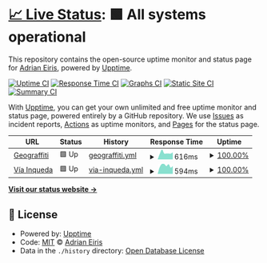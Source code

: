 # [📈 Live Status](https://aeiris.github.io/upptime): <!--live status--> **🟩 All systems operational**

This repository contains the open-source uptime monitor and status page for [Adrian Eiris](https://aeiris.github.io/upptime), powered by [Upptime](https://github.com/upptime/upptime).

[![Uptime CI](https://github.com/aeiris/upptime/workflows/Uptime%20CI/badge.svg)](https://github.com/aeiris/upptime/actions?query=workflow%3A%22Uptime+CI%22)
[![Response Time CI](https://github.com/aeiris/upptime/workflows/Response%20Time%20CI/badge.svg)](https://github.com/aeiris/upptime/actions?query=workflow%3A%22Response+Time+CI%22)
[![Graphs CI](https://github.com/aeiris/upptime/workflows/Graphs%20CI/badge.svg)](https://github.com/aeiris/upptime/actions?query=workflow%3A%22Graphs+CI%22)
[![Static Site CI](https://github.com/aeiris/upptime/workflows/Static%20Site%20CI/badge.svg)](https://github.com/aeiris/upptime/actions?query=workflow%3A%22Static+Site+CI%22)
[![Summary CI](https://github.com/aeiris/upptime/workflows/Summary%20CI/badge.svg)](https://github.com/aeiris/upptime/actions?query=workflow%3A%22Summary+CI%22)

With [Upptime](https://upptime.js.org), you can get your own unlimited and free uptime monitor and status page, powered entirely by a GitHub repository. We use [Issues](https://github.com/aeiris/upptime/issues) as incident reports, [Actions](https://github.com/aeiris/upptime/actions) as uptime monitors, and [Pages](https://aeiris.github.io/upptime) for the status page.

<!--start: status pages-->
<!-- This summary is generated by Upptime (https://github.com/upptime/upptime) -->
<!-- Do not edit this manually, your changes will be overwritten -->
<!-- prettier-ignore -->
| URL | Status | History | Response Time | Uptime |
| --- | ------ | ------- | ------------- | ------ |
| <img alt="" src="https://icons.duckduckgo.com/ip3/geograffiti.xyz.ico" height="13"> [Geograffiti](http://geograffiti.xyz) | 🟩 Up | [geograffiti.yml](https://github.com/aeiris/upptime/commits/HEAD/history/geograffiti.yml) | <details><summary><img alt="Response time graph" src="./graphs/geograffiti/response-time-week.png" height="20"> 616ms</summary><br><a href="https://aeiris.github.io/upptime/history/geograffiti"><img alt="Response time 671" src="https://img.shields.io/endpoint?url=https%3A%2F%2Fraw.githubusercontent.com%2Faeiris%2Fupptime%2FHEAD%2Fapi%2Fgeograffiti%2Fresponse-time.json"></a><br><a href="https://aeiris.github.io/upptime/history/geograffiti"><img alt="24-hour response time 761" src="https://img.shields.io/endpoint?url=https%3A%2F%2Fraw.githubusercontent.com%2Faeiris%2Fupptime%2FHEAD%2Fapi%2Fgeograffiti%2Fresponse-time-day.json"></a><br><a href="https://aeiris.github.io/upptime/history/geograffiti"><img alt="7-day response time 616" src="https://img.shields.io/endpoint?url=https%3A%2F%2Fraw.githubusercontent.com%2Faeiris%2Fupptime%2FHEAD%2Fapi%2Fgeograffiti%2Fresponse-time-week.json"></a><br><a href="https://aeiris.github.io/upptime/history/geograffiti"><img alt="30-day response time 644" src="https://img.shields.io/endpoint?url=https%3A%2F%2Fraw.githubusercontent.com%2Faeiris%2Fupptime%2FHEAD%2Fapi%2Fgeograffiti%2Fresponse-time-month.json"></a><br><a href="https://aeiris.github.io/upptime/history/geograffiti"><img alt="1-year response time 652" src="https://img.shields.io/endpoint?url=https%3A%2F%2Fraw.githubusercontent.com%2Faeiris%2Fupptime%2FHEAD%2Fapi%2Fgeograffiti%2Fresponse-time-year.json"></a></details> | <details><summary><a href="https://aeiris.github.io/upptime/history/geograffiti">100.00%</a></summary><a href="https://aeiris.github.io/upptime/history/geograffiti"><img alt="All-time uptime 99.52%" src="https://img.shields.io/endpoint?url=https%3A%2F%2Fraw.githubusercontent.com%2Faeiris%2Fupptime%2FHEAD%2Fapi%2Fgeograffiti%2Fuptime.json"></a><br><a href="https://aeiris.github.io/upptime/history/geograffiti"><img alt="24-hour uptime 100.00%" src="https://img.shields.io/endpoint?url=https%3A%2F%2Fraw.githubusercontent.com%2Faeiris%2Fupptime%2FHEAD%2Fapi%2Fgeograffiti%2Fuptime-day.json"></a><br><a href="https://aeiris.github.io/upptime/history/geograffiti"><img alt="7-day uptime 100.00%" src="https://img.shields.io/endpoint?url=https%3A%2F%2Fraw.githubusercontent.com%2Faeiris%2Fupptime%2FHEAD%2Fapi%2Fgeograffiti%2Fuptime-week.json"></a><br><a href="https://aeiris.github.io/upptime/history/geograffiti"><img alt="30-day uptime 100.00%" src="https://img.shields.io/endpoint?url=https%3A%2F%2Fraw.githubusercontent.com%2Faeiris%2Fupptime%2FHEAD%2Fapi%2Fgeograffiti%2Fuptime-month.json"></a><br><a href="https://aeiris.github.io/upptime/history/geograffiti"><img alt="1-year uptime 99.21%" src="https://img.shields.io/endpoint?url=https%3A%2F%2Fraw.githubusercontent.com%2Faeiris%2Fupptime%2FHEAD%2Fapi%2Fgeograffiti%2Fuptime-year.json"></a></details>
| <img alt="" src="https://icons.duckduckgo.com/ip3/viainqueda.com.ico" height="13"> [Vía Inqueda](https://viainqueda.com) | 🟩 Up | [via-inqueda.yml](https://github.com/aeiris/upptime/commits/HEAD/history/via-inqueda.yml) | <details><summary><img alt="Response time graph" src="./graphs/via-inqueda/response-time-week.png" height="20"> 594ms</summary><br><a href="https://aeiris.github.io/upptime/history/via-inqueda"><img alt="Response time 566" src="https://img.shields.io/endpoint?url=https%3A%2F%2Fraw.githubusercontent.com%2Faeiris%2Fupptime%2FHEAD%2Fapi%2Fvia-inqueda%2Fresponse-time.json"></a><br><a href="https://aeiris.github.io/upptime/history/via-inqueda"><img alt="24-hour response time 616" src="https://img.shields.io/endpoint?url=https%3A%2F%2Fraw.githubusercontent.com%2Faeiris%2Fupptime%2FHEAD%2Fapi%2Fvia-inqueda%2Fresponse-time-day.json"></a><br><a href="https://aeiris.github.io/upptime/history/via-inqueda"><img alt="7-day response time 594" src="https://img.shields.io/endpoint?url=https%3A%2F%2Fraw.githubusercontent.com%2Faeiris%2Fupptime%2FHEAD%2Fapi%2Fvia-inqueda%2Fresponse-time-week.json"></a><br><a href="https://aeiris.github.io/upptime/history/via-inqueda"><img alt="30-day response time 567" src="https://img.shields.io/endpoint?url=https%3A%2F%2Fraw.githubusercontent.com%2Faeiris%2Fupptime%2FHEAD%2Fapi%2Fvia-inqueda%2Fresponse-time-month.json"></a><br><a href="https://aeiris.github.io/upptime/history/via-inqueda"><img alt="1-year response time 547" src="https://img.shields.io/endpoint?url=https%3A%2F%2Fraw.githubusercontent.com%2Faeiris%2Fupptime%2FHEAD%2Fapi%2Fvia-inqueda%2Fresponse-time-year.json"></a></details> | <details><summary><a href="https://aeiris.github.io/upptime/history/via-inqueda">100.00%</a></summary><a href="https://aeiris.github.io/upptime/history/via-inqueda"><img alt="All-time uptime 99.70%" src="https://img.shields.io/endpoint?url=https%3A%2F%2Fraw.githubusercontent.com%2Faeiris%2Fupptime%2FHEAD%2Fapi%2Fvia-inqueda%2Fuptime.json"></a><br><a href="https://aeiris.github.io/upptime/history/via-inqueda"><img alt="24-hour uptime 100.00%" src="https://img.shields.io/endpoint?url=https%3A%2F%2Fraw.githubusercontent.com%2Faeiris%2Fupptime%2FHEAD%2Fapi%2Fvia-inqueda%2Fuptime-day.json"></a><br><a href="https://aeiris.github.io/upptime/history/via-inqueda"><img alt="7-day uptime 100.00%" src="https://img.shields.io/endpoint?url=https%3A%2F%2Fraw.githubusercontent.com%2Faeiris%2Fupptime%2FHEAD%2Fapi%2Fvia-inqueda%2Fuptime-week.json"></a><br><a href="https://aeiris.github.io/upptime/history/via-inqueda"><img alt="30-day uptime 100.00%" src="https://img.shields.io/endpoint?url=https%3A%2F%2Fraw.githubusercontent.com%2Faeiris%2Fupptime%2FHEAD%2Fapi%2Fvia-inqueda%2Fuptime-month.json"></a><br><a href="https://aeiris.github.io/upptime/history/via-inqueda"><img alt="1-year uptime 99.99%" src="https://img.shields.io/endpoint?url=https%3A%2F%2Fraw.githubusercontent.com%2Faeiris%2Fupptime%2FHEAD%2Fapi%2Fvia-inqueda%2Fuptime-year.json"></a></details>

<!--end: status pages-->

[**Visit our status website →**](https://aeiris.github.io/upptime)

## 📄 License

- Powered by: [Upptime](https://github.com/upptime/upptime)
- Code: [MIT](./LICENSE) © [Adrian Eiris](https://aeiris.github.io/upptime)
- Data in the `./history` directory: [Open Database License](https://opendatacommons.org/licenses/odbl/1-0/)
